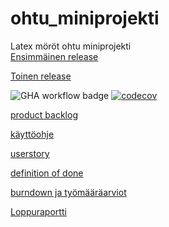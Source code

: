 # ohtu_miniprojekti
Latex möröt ohtu miniprojekti  
[Ensimmäinen release](https://github.com/hartonenolli/ohtu_miniprojekti/releases/tag/v1.0.0)  

[Toinen release](https://github.com/hartonenolli/ohtu_miniprojekti/releases/tag/v2.0.0)
  
![GHA workflow badge](https://github.com/hartonenolli/ohtu_miniprojekti/workflows/CI/badge.svg)
[![codecov](https://codecov.io/gh/hartonenolli/ohtu_miniprojekti/branch/main/graph/badge.svg?token=F09JGyBYmZ)](https://codecov.io/gh/hartonenolli/ohtu_miniprojekti)

[product backlog](https://github.com/users/hartonenolli/projects/1)

[käyttöohje](https://github.com/hartonenolli/ohtu_miniprojekti/blob/main/dokumentaatio/kaytto_ohje.md)

[userstory](https://github.com/hartonenolli/ohtu_miniprojekti/blob/main/dokumentaatio/userstory.md)

[definition of done](https://github.com/hartonenolli/ohtu_miniprojekti/blob/main/dokumentaatio/definition_of_done.md)

[burndown ja työmääräarviot](https://helsinkifi-my.sharepoint.com/:x:/g/personal/katakris_ad_helsinki_fi/EbP8F7BvYYBBqDhL_v3D42oBdMWc0VdeyTp1U0iYc5WA1g?e=jKhmDh)

[Loppuraportti](https://github.com/hartonenolli/ohtu_miniprojekti/blob/main/dokumentaatio/Loppuraportti.md)
